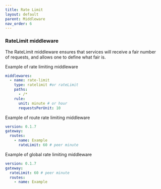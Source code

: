 ```yaml
---
title: Rate Limit
layout: default
parent: Middleware
nav_order: 6
---
```



### RateLimit middleware

The RateLimit middleware ensures that services will receive a fair number of requests, and allows one to define what fair is.

Example of rate limiting middleware

```yaml
middlewares:
  - name: rate-limit
    type: ratelimit #or rateLimit
    paths:
      - /*
    rule:
      unit: minute # or hour
      requestsPerUnit: 10
```

Example of route rate limiting middleware

```yaml
version: 0.1.7
gateway:
  routes:
    - name: Example
      rateLimit: 60 # peer minute
```

Example of global rate limiting middleware

```yaml
version: 0.1.7
gateway:
  rateLimit: 60 # peer minute
  routes:
    - name: Example
```